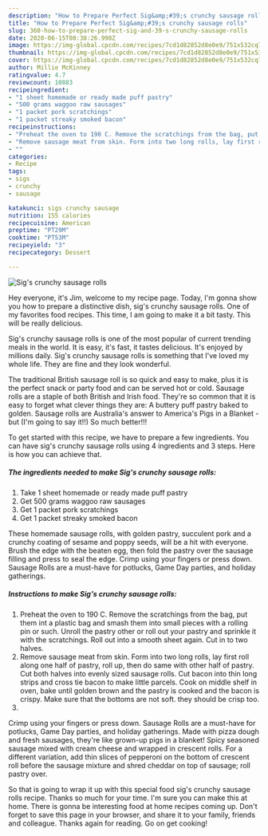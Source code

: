 ```yaml
---
description: "How to Prepare Perfect Sig&amp;#39;s crunchy sausage rolls"
title: "How to Prepare Perfect Sig&amp;#39;s crunchy sausage rolls"
slug: 360-how-to-prepare-perfect-sig-and-39-s-crunchy-sausage-rolls
date: 2020-06-15T08:38:26.998Z
image: https://img-global.cpcdn.com/recipes/7cd1d82852d8e0e9/751x532cq70/sigs-crunchy-sausage-rolls-recipe-main-photo.jpg
thumbnail: https://img-global.cpcdn.com/recipes/7cd1d82852d8e0e9/751x532cq70/sigs-crunchy-sausage-rolls-recipe-main-photo.jpg
cover: https://img-global.cpcdn.com/recipes/7cd1d82852d8e0e9/751x532cq70/sigs-crunchy-sausage-rolls-recipe-main-photo.jpg
author: Millie McKinney
ratingvalue: 4.7
reviewcount: 10883
recipeingredient:
- "1 sheet homemade or ready made puff pastry"
- "500 grams waggoo raw sausages"
- "1 packet pork scratchings"
- "1 packet streaky smoked bacon"
recipeinstructions:
- "Preheat the oven to 190 C. Remove the scratchings from the bag, put them int a plastic bag and smash them into small pieces with a rolling pin or such. Unroll the pastry other or roll out your pastry and sprinkle it with the scratchings. Roll out into a smooth sheet again. Cut in to two halves."
- "Remove sausage meat from skin. Form into two long rolls, lay first roll along one half of pastry, roll up, then do same with other half of pastry. Cut both halves into evenly sized sausage rolls. Cut bacon into thin long strips and cross tie bacon to make little parcels. Cook on middle shelf in oven, bake until golden brown and the pastry is cooked and the bacon is crispy. Make sure that the bottoms are not soft. they should be crisp too."
- ""
categories:
- Recipe
tags:
- sigs
- crunchy
- sausage

katakunci: sigs crunchy sausage 
nutrition: 155 calories
recipecuisine: American
preptime: "PT29M"
cooktime: "PT53M"
recipeyield: "3"
recipecategory: Dessert

---
```



![Sig&#39;s crunchy sausage rolls](https://img-global.cpcdn.com/recipes/7cd1d82852d8e0e9/751x532cq70/sigs-crunchy-sausage-rolls-recipe-main-photo.jpg)

Hey everyone, it's Jim, welcome to my recipe page. Today, I'm gonna show you how to prepare a distinctive dish, sig&#39;s crunchy sausage rolls. One of my favorites food recipes. This time, I am going to make it a bit tasty. This will be really delicious.

Sig&#39;s crunchy sausage rolls is one of the most popular of current trending meals in the world. It is easy, it's fast, it tastes delicious. It's enjoyed by millions daily. Sig&#39;s crunchy sausage rolls is something that I've loved my whole life. They are fine and they look wonderful.

The traditional British sausage roll is so quick and easy to make, plus it is the perfect snack or party food and can be served hot or cold. Sausage rolls are a staple of both British and Irish food. They&#39;re so common that it is easy to forget what clever things they are: A buttery puff pastry baked to golden. Sausage rolls are Australia&#39;s answer to America&#39;s Pigs in a Blanket - but (I&#39;m going to say it!!) So much better!!!


To get started with this recipe, we have to prepare a few ingredients. You can have sig&#39;s crunchy sausage rolls using 4 ingredients and 3 steps. Here is how you can achieve that.

<!--inarticleads1-->

##### The ingredients needed to make Sig&#39;s crunchy sausage rolls:

1. Take 1 sheet homemade or ready made puff pastry
1. Get 500 grams waggoo raw sausages
1. Get 1 packet pork scratchings
1. Get 1 packet streaky smoked bacon


These homemade sausage rolls, with golden pastry, succulent pork and a crunchy coating of sesame and poppy seeds, will be a hit with everyone. Brush the edge with the beaten egg, then fold the pastry over the sausage filling and press to seal the edge. Crimp using your fingers or press down. Sausage Rolls are a must-have for potlucks, Game Day parties, and holiday gatherings. 

<!--inarticleads2-->

##### Instructions to make Sig&#39;s crunchy sausage rolls:

1. Preheat the oven to 190 C. Remove the scratchings from the bag, put them int a plastic bag and smash them into small pieces with a rolling pin or such. Unroll the pastry other or roll out your pastry and sprinkle it with the scratchings. Roll out into a smooth sheet again. Cut in to two halves.
1. Remove sausage meat from skin. Form into two long rolls, lay first roll along one half of pastry, roll up, then do same with other half of pastry. Cut both halves into evenly sized sausage rolls. Cut bacon into thin long strips and cross tie bacon to make little parcels. Cook on middle shelf in oven, bake until golden brown and the pastry is cooked and the bacon is crispy. Make sure that the bottoms are not soft. they should be crisp too.
1. 


Crimp using your fingers or press down. Sausage Rolls are a must-have for potlucks, Game Day parties, and holiday gatherings. Made with pizza dough and fresh sausages, they&#39;re like grown-up pigs in a blanket! Spicy seasoned sausage mixed with cream cheese and wrapped in crescent rolls. For a different variation, add thin slices of pepperoni on the bottom of crescent roll before the sausage mixture and shred cheddar on top of sausage; roll pastry over. 

So that is going to wrap it up with this special food sig&#39;s crunchy sausage rolls recipe. Thanks so much for your time. I'm sure you can make this at home. There is gonna be interesting food at home recipes coming up. Don't forget to save this page in your browser, and share it to your family, friends and colleague. Thanks again for reading. Go on get cooking!
